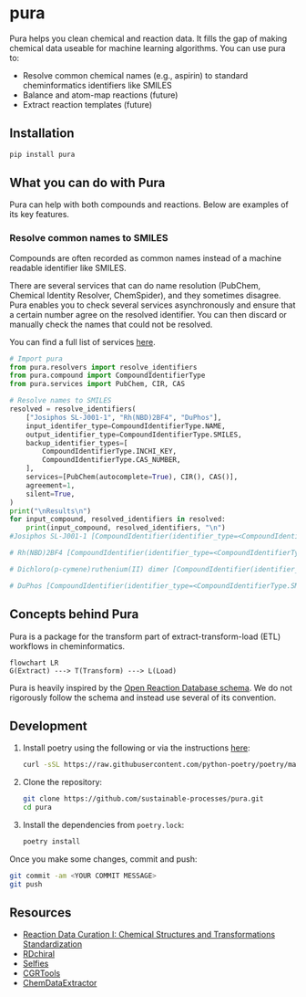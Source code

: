 # pura
Pura helps you clean chemical and reaction data. It fills the gap of making chemical data useable for machine learning algorithms. You can use pura to:

- Resolve common chemical names (e.g., aspirin) to standard cheminformatics identifiers like SMILES
- Balance and atom-map reactions (future)
- Extract reaction templates (future)

## Installation

```bash
pip install pura
```

## What you can do with Pura

Pura can help with both compounds and reactions. Below are examples of its key features.

### Resolve common names to SMILES

Compounds are often recorded as common names instead of a machine readable identifier like SMILES.

There are several services that can do name resolution (PubChem, Chemical Identity Resolver, ChemSpider), and they sometimes disagree. Pura enables you to check several services asynchronously and ensure that a certain number agree on the resolved identifier. You can then discard or manually check the names that could not be resolved.

You can find a full list of services [here](https://github.com/sustainable-processes/pura/tree/main/pura/services).

```python
# Import pura
from pura.resolvers import resolve_identifiers
from pura.compound import CompoundIdentifierType
from pura.services import PubChem, CIR, CAS

# Resolve names to SMILES
resolved = resolve_identifiers(
    ["Josiphos SL-J001-1", "Rh(NBD)2BF4", "DuPhos"],
    input_identifer_type=CompoundIdentifierType.NAME,
    output_identifier_type=CompoundIdentifierType.SMILES,
    backup_identifier_types=[
        CompoundIdentifierType.INCHI_KEY,
        CompoundIdentifierType.CAS_NUMBER,
    ],
    services=[PubChem(autocomplete=True), CIR(), CAS()],
    agreement=1,
    silent=True,
)
print("\nResults\n")
for input_compound, resolved_identifiers in resolved:
    print(input_compound, resolved_identifiers, "\n")
#Josiphos SL-J001-1 [CompoundIdentifier(identifier_type=<CompoundIdentifierType.SMILES: 2>, #value='C1CCCC1.CC(C1CCCC1P(c1ccccc1)c1ccccc1)P(C1CCCCC1)C1CCCCC1.[Fe]', details=None)]

# Rh(NBD)2BF4 [CompoundIdentifier(identifier_type=<CompoundIdentifierType.SMILES: 2>, value='C1=CC2C=CC1C2.C1=CC2C=CC1C2.F[B-](F)(F)F.[Rh]', details=None)]

# Dichloro(p-cymene)ruthenium(II) dimer [CompoundIdentifier(identifier_type=<CompoundIdentifierType.SMILES: 2>, value='Cc1ccc(C(C)C)cc1.Cc1ccc(C(C)C)cc1.Cl[Ru]Cl.Cl[Ru]Cl', details=None)]

# DuPhos [CompoundIdentifier(identifier_type=<CompoundIdentifierType.SMILES: 2>, value='CC(C)C1CCC(C(C)C)P1c1ccccc1P1C(C(C)C)CCC1C(C)C', details=None)]
```
## Concepts behind Pura

Pura is a package for the transform part of extract-transform-load (ETL) workflows in cheminformatics.

```mermaid
flowchart LR
G(Extract) ---> T(Transform) ---> L(Load)
```

Pura is heavily inspired by the [Open Reaction Database schema](https://github.com/open-reaction-database/ord-schema/). We do not rigorously follow the schema and instead use several of its convention.

## Development

<!-- ### Roadmap -->

<!-- - [x] Name resolution (July 2022)
- [x] Reaction representations (July 2022)
- [ ] Reaction balancing (July - August 2022)
- [ ] Reaction mapping (reaction mapper initially) (July - August 2022)
- [ ] Reports on quality (August 2022)
- [ ] Comparison quality of balancing and mapping on reaxys, USPTO and pistachio (September 2022)
- [ ] Write and submit paper to Neurips science workshop (September - October 2022)
- [ ] Publish package on pypi (September 2022)
- [ ] Documentation and website (November 2022)
- [ ] Template extraction (December 2022)
- [ ] Agreement/consensus algorithms for multiple representations of compounds -->

<!-- ### Getting set up -->

1. Install poetry using the following or via the instructions [here](https://python-poetry.org/docs/#installation):

    ```bash
    curl -sSL https://raw.githubusercontent.com/python-poetry/poetry/master/get-poetry.py | python -
    ```

2. Clone the repository:

    ```bash
    git clone https://github.com/sustainable-processes/pura.git
    cd pura
    ```

3. Install the dependencies from `poetry.lock`:

    ```bash
    poetry install
    ```

Once you make some changes, commit and push:

```bash
git commit -am <YOUR COMMIT MESSAGE>
git push
```


## Resources

- [Reaction Data Curation I: Chemical Structures and Transformations Standardization](https://doi.org/10.1002/minf.202100119)
- [RDchiral](https://github.com/connorcoley/rdchiral)
- [Selfies](https://github.com/aspuru-guzik-group/selfies)
- [CGRTools](https://doi.org/10.1021/acs.jcim.9b00102)
- [ChemDataExtractor](https://github.com/mcs07/ChemDataExtractor)
